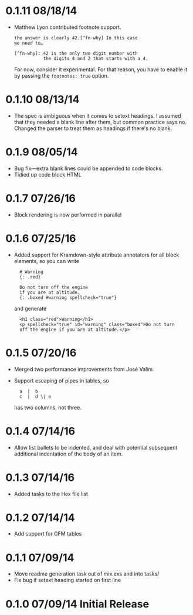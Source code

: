 # 0.1.11 08/18/14

* Matthew Lyon contributed footnote support.

      the answer is clearly 42.[^fn-why] In this case
      we need to…

      [^fn-why]: 42 is the only two digit number with
                 the digits 4 and 2 that starts with a 4.

  For now, consider it experimental. For that reason, you have
  to enable it by passing the `footnotes: true` option.
  
# 0.1.10 08/13/14

* The spec is ambiguous when it comes to setext headings. I assumed
  that they needed a blank line after them, but common practice says
  no. Changed the parser to treat them as headings if there's no
  blank.

# 0.1.9 08/05/14

* Bug fix—extra blank lines could be appended to code blocks.
* Tidied up code block HTML

# 0.1.7 07/26/16

* Block rendering is now performed in parallel


# 0.1.6 07/25/16

* Added support for Kramdown-style attribute annotators for all block
  elements, so you can write

        # Warning
        {: .red}

        Do not turn off the engine
        if you are at altitude.
        {: .boxed #warning spellcheck="true"}

  and generate

        <h1 class="red">Warning</h1>
        <p spellcheck="true" id="warning" class="boxed">Do not turn 
        off the engine if you are at altitude.</p>

        
# 0.1.5 07/20/16

* Merged two performance improvements from José Valim
* Support escaping of pipes in tables, so

        a  |  b
        c  |  d \| e

  has two columns, not three.

  
# 0.1.4 07/14/16

* Allow list bullets to be indented, and deal with potential subsequent
  additional indentation of the body of an item.
  

# 0.1.3 07/14/16

* Added tasks to the Hex file list


# 0.1.2 07/14/14 

* Add support for GFM tables


# 0.1.1 07/09/14 

* Move readme generation task out of mix.exs and into tasks/
* Fix bug if setext heading started on first line


# 0.1.0 07/09/14 Initial Release

